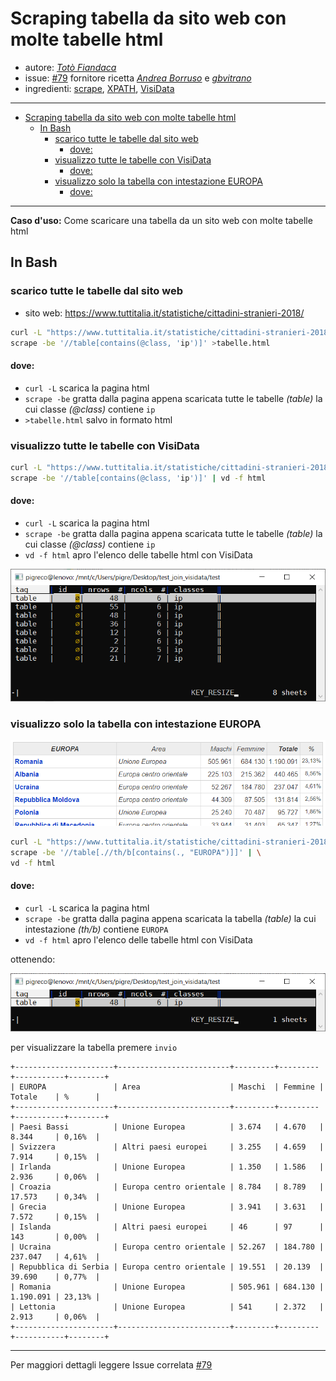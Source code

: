 # Scraping tabella da sito web con molte tabelle html

* autore: _[Totò Fiandaca](https://twitter.com/totofiandaca?lang=it)_
* issue: [#79](https://github.com/opendatasicilia/tansignari/issues/79) fornitore ricetta *[Andrea Borruso](https://twitter.com/aborruso?lang=it)* e *[gbvitrano](https://twitter.com/gbvitrano)*
* ingredienti: [scrape](https://github.com/aborruso/scrape-cli), [XPATH](https://it.wikipedia.org/wiki/XPath), [VisiData](http://visidata.org/man/)

---

<!-- TOC -->

- [Scraping tabella da sito web con molte tabelle html](#Scraping-tabella-da-sito-web-con-molte-tabelle-html)
  - [In Bash](#In-Bash)
    - [scarico tutte le tabelle dal sito web](#scarico-tutte-le-tabelle-dal-sito-web)
      - [dove:](#dove)
    - [visualizzo tutte le tabelle con VisiData](#visualizzo-tutte-le-tabelle-con-VisiData)
      - [dove:](#dove-1)
    - [visualizzo solo la tabella con intestazione EUROPA](#visualizzo-solo-la-tabella-con-intestazione-EUROPA)
      - [dove:](#dove-2)

<!-- /TOC -->

---

**Caso d'uso:** Come scaricare una tabella da un sito web con molte tabelle html

## In Bash

### scarico tutte le tabelle dal sito web

- sito web: https://www.tuttitalia.it/statistiche/cittadini-stranieri-2018/

```bash
curl -L "https://www.tuttitalia.it/statistiche/cittadini-stranieri-2018/" | \
scrape -be '//table[contains(@class, 'ip')]' >tabelle.html
```
#### dove:
- `curl -L` scarica la pagina html
- `scrape -be` gratta dalla pagina appena scaricata tutte le tabelle _(table)_ la cui classe _(@class)_ contiene `ip`
- `>tabelle.html` salvo in formato html


### visualizzo tutte le tabelle con VisiData

```bash
curl -L "https://www.tuttitalia.it/statistiche/cittadini-stranieri-2018/" | \
scrape -be '//table[contains(@class, 'ip')]' | vd -f html
```

#### dove:
- `curl -L` scarica la pagina html
- `scrape -be` gratta dalla pagina appena scaricata tutte le tabelle _(table)_ la cui classe _(@class)_ contiene `ip`
- `vd -f html` apro l'elenco delle tabelle html con VisiData

![scrape](./imgs/scrape_01.png)

### visualizzo solo la tabella con intestazione EUROPA

![scrape](./imgs/scrape_00.png)

```bash
curl -L "https://www.tuttitalia.it/statistiche/cittadini-stranieri-2018/" | \
scrape -be '//table[.//th/b[contains(., "EUROPA")]]' | \
vd -f html
```

#### dove:
- `curl -L` scarica la pagina html
- `scrape -be` gratta dalla pagina appena scaricata la tabella _(table)_ la cui intestazione _(th/b)_ contiene `EUROPA`
- `vd -f html` apro l'elenco delle tabelle html con VisiData

ottenendo:

![scrape](./imgs/scrape_02.png)

per visualizzare la tabella premere `invio`

```
+----------------------+-------------------------+---------+---------+-----------+--------+
| EUROPA               | Area                    | Maschi  | Femmine | Totale    | %      |
+----------------------+-------------------------+---------+---------+-----------+--------+
| Paesi Bassi          | Unione Europea          | 3.674   | 4.670   | 8.344     | 0,16%  |
| Svizzera             | Altri paesi europei     | 3.255   | 4.659   | 7.914     | 0,15%  |
| Irlanda              | Unione Europea          | 1.350   | 1.586   | 2.936     | 0,06%  |
| Croazia              | Europa centro orientale | 8.784   | 8.789   | 17.573    | 0,34%  |
| Grecia               | Unione Europea          | 3.941   | 3.631   | 7.572     | 0,15%  |
| Islanda              | Altri paesi europei     | 46      | 97      | 143       | 0,00%  |
| Ucraina              | Europa centro orientale | 52.267  | 184.780 | 237.047   | 4,61%  |
| Repubblica di Serbia | Europa centro orientale | 19.551  | 20.139  | 39.690    | 0,77%  |
| Romania              | Unione Europea          | 505.961 | 684.130 | 1.190.091 | 23,13% |
| Lettonia             | Unione Europea          | 541     | 2.372   | 2.913     | 0,06%  |
+----------------------+-------------------------+---------+---------+-----------+--------+
```
---

Per maggiori dettagli leggere Issue correlata [#79](https://github.com/opendatasicilia/tansignari/issues/79)